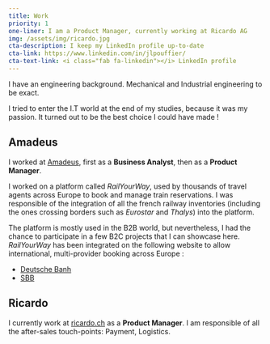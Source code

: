 ```yaml
---
title: Work
priority: 1
one-liner: I am a Product Manager, currently working at Ricardo AG
img: /assets/img/ricardo.jpg
cta-description: I keep my LinkedIn profile up-to-date
cta-link: https://www.linkedin.com/in/jlpouffier/
cta-text-link: <i class="fab fa-linkedin"></i> LinkedIn profile
---
```


I have an engineering background. Mechanical and Industrial engineering to be exact.

I tried to enter the I.T world at the end of my studies, because it was my passion. It turned out to be the best choice I could have made !

## Amadeus
I worked at [Amadeus](https://amadeus.com/), first as a **Business Analyst**, then as a **Product Manager**. 

I worked on a platform called *RailYourWay*, used by thousands of travel agents across Europe to book and manage train reservations. I was responsible of the integration of all the french railway inventories (including the ones crossing borders such as *Eurostar* and *Thalys*) into the platform. 

The platform is mostly used in the B2B world, but nevertheless, I had the chance to participate in a few B2C projects that I can showcase here. 
*RailYourWay* has been integrated on the following website to allow international, multi-provider booking across Europe :
- [Deutsche Banh](https://www.bahn.com/en/view/index.shtml)
- [SBB](https://www.sbb.ch/en/home.html)

## Ricardo
I currently work at [ricardo.ch](https://www.ricardo.ch/fr/) as a **Product Manager**. I am responsible of all the after-sales touch-points: Payment, Logistics.  